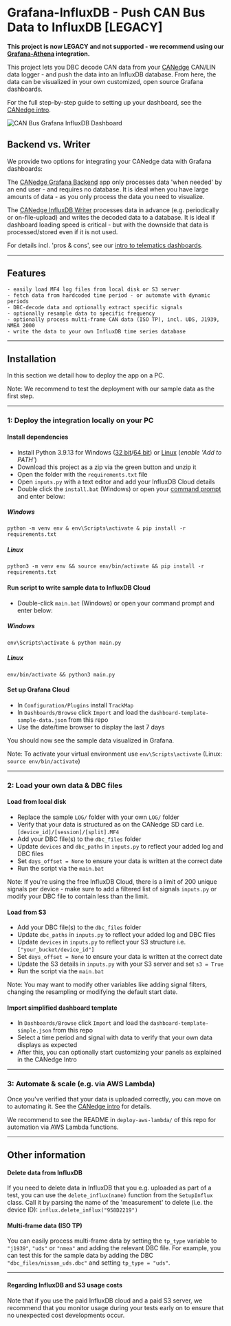 # Grafana-InfluxDB - Push CAN Bus Data to InfluxDB [LEGACY]

**This project is now LEGACY and not supported - we recommend using our [Grafana-Athena](https://www.csselectronics.com/pages/telematics-dashboard-open-source) integration.**


This project lets you DBC decode CAN data from your [CANedge](https://www.csselectronics.com/pages/can-bus-hardware-products) CAN/LIN data logger - and push the data into an InfluxDB database. From here, the data can be visualized in your own customized, open source Grafana dashboards.

For the full step-by-step guide to setting up your dashboard, see the [CANedge intro](https://canlogger.csselectronics.com/canedge-getting-started/ce2/log-file-tools/browser-dashboards).

![CAN Bus Grafana InfluxDB Dashboard](https://canlogger1000.csselectronics.com/img/CAN-Bus-Telematics-Dashboard-InfluxDB-Grafana.png)

## Backend vs. Writer
We provide two options for integrating your CANedge data with Grafana dashboards:

The [CANedge Grafana Backend](https://github.com/CSS-Electronics/canedge-grafana-backend) app only processes data 'when needed' by an end user - and requires no database. It is ideal when you have large amounts of data - as you only process the data you need to visualize. 

The [CANedge InfluxDB Writer](https://github.com/CSS-Electronics/canedge-influxdb-writer) processes data in advance (e.g. periodically or on-file-upload) and writes the decoded data to a database. It is ideal if dashboard loading speed is critical - but with the downside that data is processed/stored even if it is not used.

For details incl. 'pros & cons', see our [intro to telematics dashboards](https://www.csselectronics.com/pages/telematics-dashboard-open-source).

----

## Features
```
- easily load MF4 log files from local disk or S3 server
- fetch data from hardcoded time period - or automate with dynamic periods
- DBC-decode data and optionally extract specific signals
- optionally resample data to specific frequency
- optionally process multi-frame CAN data (ISO TP), incl. UDS, J1939, NMEA 2000
- write the data to your own InfluxDB time series database
```
----

## Installation

In this section we detail how to deploy the app on a PC. 

Note: We recommend to test the deployment with our sample data as the first step.

----

### 1: Deploy the integration locally on your PC

#### Install dependencies

- Install Python 3.9.13 for Windows ([32 bit](https://www.python.org/ftp/python/3.9.13/python-3.9.13.exe)/[64 bit](https://www.python.org/ftp/python/3.9.13/python-3.9.13-amd64.exe)) or [Linux](https://www.python.org/downloads/release/python-3913/) (_enable 'Add to PATH'_)
- Download this project as a zip via the green button and unzip it 
- Open the folder with the `requirements.txt` file 
- Open `inputs.py` with a text editor and add your InfluxDB Cloud details 
- Double click the `install.bat` (Windows) or open your [command prompt](https://www.youtube.com/watch?v=bgSSJQolR0E&t=47s) and enter below:

##### Windows 
```
python -m venv env & env\Scripts\activate & pip install -r requirements.txt
```

##### Linux 
```
python3 -m venv env && source env/bin/activate && pip install -r requirements.txt
```

#### Run script to write sample data to InfluxDB Cloud

- Double-click `main.bat` (Windows) or open your command prompt and enter below:
 
##### Windows 
```
env\Scripts\activate & python main.py
```

##### Linux 
```
env/bin/activate && python3 main.py
```

#### Set up Grafana Cloud

- In `Configuration/Plugins` install `TrackMap`
- In `Dashboards/Browse` click `Import` and load the `dashboard-template-sample-data.json` from this repo 
- Use the date/time browser to display the last 7 days

You should now see the sample data visualized in Grafana. 

Note: To activate your virtual environment use `env\Scripts\activate` (Linux: `source env/bin/activate`)

----

### 2: Load your own data & DBC files 

#### Load from local disk 
- Replace the sample `LOG/` folder with your own `LOG/` folder
- Verify that your data is structured as on the CANedge SD card i.e. `[device_id]/[session]/[split].MF4`
- Add your DBC file(s) to the `dbc_files` folder
- Update `devices` and `dbc_paths` in `inputs.py` to reflect your added log and DBC files
- Set `days_offset = None` to ensure your data is written at the correct date
- Run the script via the `main.bat`

Note: If you're using the free InfluxDB Cloud, there is a limit of 200 unique signals per device - make sure to add a filtered list of signals `inputs.py` or modify your DBC file to contain less than the limit.


#### Load from S3
- Add your DBC file(s) to the `dbc_files` folder
- Update `dbc_paths` in `inputs.py` to reflect your added log and DBC files
- Update `devices` in `inputs.py` to reflect your S3 structure i.e. `["your_bucket/device_id"]`
- Set `days_offset = None` to ensure your data is written at the correct date
- Update the S3 details in `inputs.py` with your S3 server and set `s3 = True` 
- Run the script via the `main.bat`

Note: You may want to modify other variables like adding signal filters, changing the resampling or modifying the default start date.


#### Import simplified dashboard template 
- In `Dashboards/Browse` click `Import` and load the `dashboard-template-simple.json` from this repo 
- Select a time period and signal with data to verify that your own data displays as expected
- After this, you can optionally start customizing your panels as explained in the CANedge Intro

----

### 3: Automate & scale (e.g. via AWS Lambda)

Once you've verified that your data is uploaded correctly, you can move on to automating it. See the [CANedge intro](https://canlogger.csselectronics.com/canedge-getting-started/ce2/log-file-tools/browser-dashboards) for details.

We recommend to see the README in `deploy-aws-lambda/` of this repo for automation via AWS Lambda functions.

----

## Other information

#### Delete data from InfluxDB
If you need to delete data in InfluxDB that you e.g. uploaded as part of a test, you can use the `delete_influx(name)` function from the `SetupInflux` class. Call it by parsing the name of the 'measurement' to delete (i.e. the device ID): `influx.delete_influx("958D2219")`

#### Multi-frame data (ISO TP)
You can easily process multi-frame data by setting the `tp_type` variable to `"j1939"`, `"uds"` or `"nmea"` and adding the relevant DBC file. For example, you can test this for the sample data by adding the DBC `"dbc_files/nissan_uds.dbc"` and setting `tp_type = "uds"`.

----

#### Regarding InfluxDB and S3 usage costs
Note that if you use the paid InfluxDB cloud and a paid S3 server, we recommend that you monitor usage during your tests early on to ensure that no unexpected cost developments occur.